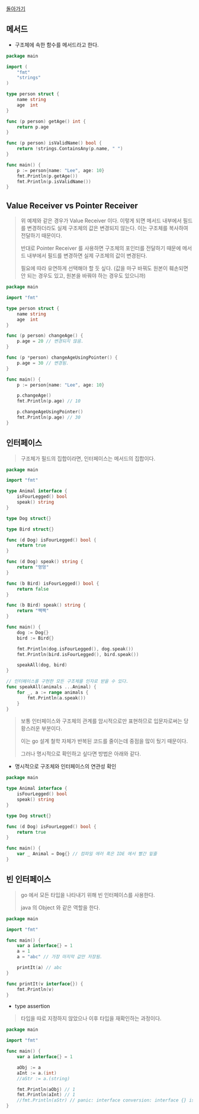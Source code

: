 [돌아가기](../readme.md)

## 메서드
- 구조체에 속한 함수를 메서드라고 한다.
```go
package main

import (
	"fmt"
	"strings"
)

type person struct {
	name string
	age  int
}

func (p person) getAge() int {
	return p.age
}

func (p person) isValidName() bool {
	return !strings.ContainsAny(p.name, " ")
}

func main() {
	p := person{name: "Lee", age: 10}
	fmt.Println(p.getAge())
	fmt.Println(p.isValidName())
}

```

## Value Receiver vs Pointer Receiver
> 위 예제와 같은 경우가 Value Receiver 이다. 이렇게 되면 메서드 내부에서 필드를 변경하더라도 실제 구조체의 값은
> 변경되지 않는다. 이는 구조체를 복사하여 전달하기 때문이다.
> 
> 반대로 Pointer Receiver 를 사용하면 구조체의 포인터를 전달하기 때문에 메서드 내부에서 필드를 변경하면 실제 
> 구조체의 값이 변경된다.
> 
> 필요에 따라 유연하게 선택해야 할 듯 싶다. (값을 마구 바꿔도 원본이 훼손되면 안 되는 경우도 있고, 원본을 바꿔야 하는
> 경우도 있으니까)
```go
package main

import "fmt"

type person struct {
	name string
	age  int
}

func (p person) changeAge() {
	p.age = 20 // 변경되지 않음.
}

func (p *person) changeAgeUsingPointer() {
	p.age = 30 // 변경됨.
}

func main() {
	p := person{name: "Lee", age: 10}

	p.changeAge()
	fmt.Println(p.age) // 10

	p.changeAgeUsingPointer()
	fmt.Println(p.age) // 30
}

```

## 인터페이스
> 구조체가 필드의 집합이라면, 인터페이스는 메서드의 집합이다.
```go
package main

import "fmt"

type Animal interface {
	isFourLegged() bool
	speak() string
}

type Dog struct{}

type Bird struct{}

func (d Dog) isFourLegged() bool {
	return true
}

func (d Dog) speak() string {
	return "멍멍"
}

func (b Bird) isFourLegged() bool {
	return false
}

func (b Bird) speak() string {
	return "짹짹"
}

func main() {
	dog := Dog{}
	bird := Bird{}

	fmt.Println(dog.isFourLegged(), dog.speak())
	fmt.Println(bird.isFourLegged(), bird.speak())

	speakAll(dog, bird)
}

// 인터페이스를 구현한 모든 구조체를 인자로 받을 수 있다.
func speakAll(animals ...Animal) {
	for _, a := range animals {
		fmt.Println(a.speak())
	}
}

```

> 보통 인터페이스와 구조체의 관계를 암시적으로만 표현하므로 입문자로써는 당황스러운 부분이다.
> 
> 이는 go 설계 철학 자체가 반복된 코드를 줄이는데 중점을 많이 뒀기 때문이다.
>
> 그러나 명시적으로 확인하고 싶다면 방법은 아래와 같다.

- 명시적으로 구조체와 인터페이스의 연관성 확인
```go
package main

type Animal interface {
	isFourLegged() bool
	speak() string
}

type Dog struct{}

func (d Dog) isFourLegged() bool {
	return true
}

func main() {
	var _ Animal = Dog{} // 컴파일 에러 혹은 IDE 에서 빨간 밑줄
}

```

## 빈 인터페이스
> go 에서 모든 타입을 나타내기 위해 빈 인터페이스를 사용한다.
> 
> java 의 Object 와 같은 역할을 한다.
```go
package main

import "fmt"

func main() {
	var a interface{} = 1
	a = 1
	a = "abc" // 가장 마지막 값만 저장됨.

	printIt(a) // abc
}

func printIt(v interface{}) {
	fmt.Println(v)
}

```

- type assertion
> 타입을 따로 지정하지 않았으나 이후 타입을 재확인하는 과정이다.
```go
package main

import "fmt"

func main() {
	var a interface{} = 1

	aObj := a
	aInt := a.(int)
	//aStr := a.(string)

	fmt.Println(aObj) // 1
	fmt.Println(aInt) // 1
	//fmt.Println(aStr) // panic: interface conversion: interface {} is int, not string
}

```